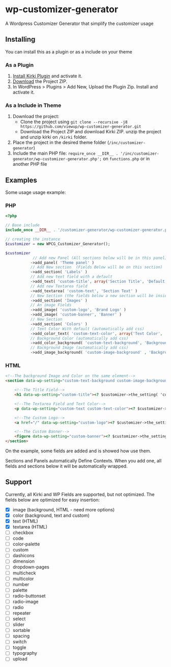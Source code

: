 # wp-customizer-generator

A Wordpress Customizer Generator that simplify the customizer usage

## Installing

You can install this as a plugin or as a include on your theme

### As a Plugin

 1. [Install Kirki Plugin](https://br.wordpress.org/plugins/kirki/) and activate it.
 2. [Download](https://github.com/viewup/wp-customizer-generator/archive/master.zip) the Project ZIP.
 3. In WordPress > Plugins > Add New, Upload the Plugin Zip. Install and activate it.

### As a Include in Theme


 1. Download the project:
	 -  Clone the project using `git clone --recursive -j8 https://github.com/viewup/wp-customizer-generator.git`
	 - Download the Project ZIP and download Kirki ZIP. unzip the project and unzip kirki on `/kirki` folder.
 2. Place the project in the desired theme folder (`/inc/customizer-generator`)
 3. Include the main PHP file:  `require_once __DIR__ . '/inc/customizer-generator/wp-customizer-generator.php';` on `functions.php` or in another PHP file


## Examples

Some usage usage example:

### PHP

```php
<?php

// Base include
include_once __DIR__ . '/customizer-generator/wp-customizer-generator.php';

// creating the instance
$customizer = new WPCG_Customizer_Generator();

$customizer
            // Add new Panel (All sections below will be in this panel)
           ->add_panel( 'Theme panel' )
           // Add New section  (Fields Below will be on this section)
           ->add_section( 'Labels' )
           // Add new text field with a default
           ->add_text( 'custom-title', array('Section Title', 'Default Title') )
           // Add new Textarea field
           ->add_textarea( 'custom-text', 'Section Text' )
           // New Section (the fields below a new section will be inside it)
           ->add_section( 'Images' )
           // An image Fields
           ->add_image( 'custom-logo', 'Brand Logo' )
           ->add_image( 'custom-banner', 'Banner' )
           // New Section
           ->add_section( 'Colors' )
           // Text Color With default (automatically add css)
           ->add_color_text( 'custom-text-color', array('Text Color', '#F00') )
           // Background Color (automatically add css)
           ->add_color_background( 'custom-text-background', 'Background Color' )
           // Background Image (automatically add css)
           ->add_image_background( 'custom-image-background' , 'Background Image')
```

### HTML
````html
<!--The background Image and Color on the same element-->
<section data-wp-setting="custom-text-background custom-image-background">

    <!--The Title Field-->
    <h1 data-wp-setting="custom-title"><? $customizer->the_setting( 'custom-title' ) ?></h1>

    <!--The Textarea Field and Text Color-->
    <p data-wp-setting="custom-text custom-text-color"><? $customizer->the_setting( 'custom-text' ) ?></p>

    <!--The Custom Logo-->
    <a href="/" data-wp-setting="custom-logo"><? $customizer->the_setting( 'custom-logo' ) ?></a>

    <!--The Custom Banner-->
    <figure data-wp-setting="custom-banner"><? $customizer->the_setting( 'custom-banner' ) ?></figure>
</section>
````

On the example, some fields are added and is showed how use them.

Sections and Panels automatically Define Contexts.
When you add one, all fields and sections below it will be automatically wrapped.

## Support

Currently, all Kirki and WP Fields are supported, but not optimized. The fields below are optimized for easy insertion:

 - [x] image (background, HTML - need more options)
 - [x] color (background, text and custom)
 - [x] text (HTML)
 - [x] textarea (HTML)
 - [ ] checkbox
 - [ ] code
 - [ ] color-palette
 - [ ] custom
 - [ ] dashicons
 - [ ] dimension
 - [ ] dropdown-pages
 - [ ] multicheck
 - [ ] multicolor
 - [ ] number
 - [ ] palette
 - [ ] radio-buttonset
 - [ ] radio-image
 - [ ] radio
 - [ ] repeater
 - [ ] select
 - [ ] slider
 - [ ] sortable
 - [ ] spacing
 - [ ] switch
 - [ ] toggle
 - [ ] typography
 - [ ] upload
